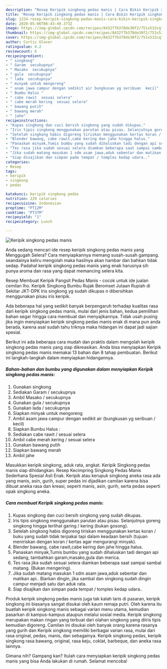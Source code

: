 ```yaml
---
description: "Resep Keripik singkong pedas manis | Cara Bikin Keripik singkong pedas manis Yang Sedap"
title: "Resep Keripik singkong pedas manis | Cara Bikin Keripik singkong pedas manis Yang Sedap"
slug: 1224-resep-keripik-singkong-pedas-manis-cara-bikin-keripik-singkong-pedas-manis-yang-sedap
date: 2020-05-06T06:43:49.373Z
image: https://img-global.cpcdn.com/recipes/8432f7b378de30f2/751x532cq70/keripik-singkong-pedas-manis-foto-resep-utama.jpg
thumbnail: https://img-global.cpcdn.com/recipes/8432f7b378de30f2/751x532cq70/keripik-singkong-pedas-manis-foto-resep-utama.jpg
cover: https://img-global.cpcdn.com/recipes/8432f7b378de30f2/751x532cq70/keripik-singkong-pedas-manis-foto-resep-utama.jpg
author: Curtis Glover
ratingvalue: 4.2
reviewcount: 6
recipeingredient:
- " singkong"
- " Garam  secukupnya"
- " Masako  secukupnya"
- " gula  secukupnya"
- " lada  secukupnya"
- " minyak untuk mengoreng"
- " asam jawa campur dengan sedikit air bungkusan yg seribuan  kecil"
- " Bumbu Halus "
- " cabe rawit  sesuai selera"
- " cabe merah kering  sesuai selera"
- " bawang putih"
- " bawang merah"
- " jahe"
recipeinstructions:
- "Kupas singkong dan cuci bersih singkong yang sudah dikupas."
- "Iris tipis singkong menggunakan parutan atau pisau. Selanjutnya goreng singkong hingga terlihat garing / kering (bukan gosong)."
- "Setelah singkong habis digoreng tiriskan menggunakan kertas koran / buku yang sudah tidak terpakai tapi dalam keadaan bersih (tujuan meniriskan dengan koran / kertas agar mengurangi minyak)."
- "Blender bawang, cabe rawit,cabe kering dan jahe hingga halus."
- "Panaskan minyak,Tumis bumbu yang sudah dihaluskan tadi dengan api sedang, tambahkan garam,masako,gula dan merica."
- "Tes rasa jika sudah sesuai selera diamkan beberapa saat sampai sambal matang. (Bukan mengering)."
- "Jika sudah matang masukan 1 sdm asam jawa,aduk sebentar dan matikan api.. Biarkan dingin, jika sambal dan singkong sudah dingin campur menjadi satu dan aduk rata."
- "Siap disajikan dan simpan pada tempat / tomples kedap udara.."
categories:
- Resep
tags:
- keripik
- singkong
- pedas

katakunci: keripik singkong pedas 
nutrition: 229 calories
recipecuisine: Indonesian
preptime: "PT12M"
cooktime: "PT37M"
recipeyield: "1"
recipecategory: Lunch

---
```



![Keripik singkong pedas manis](https://img-global.cpcdn.com/recipes/8432f7b378de30f2/751x532cq70/keripik-singkong-pedas-manis-foto-resep-utama.jpg)

Anda sedang mencari ide resep keripik singkong pedas manis yang Menggugah Selera? Cara menyiapkannya memang susah-susah gampang. seandainya keliru mengolah maka hasilnya akan hambar dan bahkan tidak sedap. Padahal keripik singkong pedas manis yang enak harusnya sih punya aroma dan rasa yang dapat memancing selera kita.

Resep Membuat Keripik Pangsit Pedas Manis - cocok untuk ide jualan cemilan lho. Keripik Singkong Bumbu Rujak Beromset Jutaan Rupiah di Sekitar JKT-DPK Iris singkong yg sudah dikupas n dibersihkan menggunakan pisau iris keripik.

Ada beberapa hal yang sedikit banyak berpengaruh terhadap kualitas rasa dari keripik singkong pedas manis, mulai dari jenis bahan, kedua pemilihan bahan segar hingga cara membuat dan menyajikannya. Tidak usah pusing jika ingin menyiapkan keripik singkong pedas manis enak di mana pun anda berada, karena asal sudah tahu triknya maka hidangan ini dapat jadi sajian spesial.


Berikut ini ada beberapa cara mudah dan praktis dalam mengolah keripik singkong pedas manis yang siap dikreasikan. Anda bisa menyiapkan Keripik singkong pedas manis memakai 13 bahan dan 8 tahap pembuatan. Berikut ini langkah-langkah dalam menyiapkan hidangannya.

<!--inarticleads1-->

##### Bahan-bahan dan bumbu yang digunakan dalam menyiapkan Keripik singkong pedas manis:

1. Gunakan  singkong
1. Sediakan  Garam / secukupnya
1. Ambil  Masako / secukupnya
1. Gunakan  gula / secukupnya
1. Gunakan  lada / secukupnya
1. Siapkan  minyak untuk mengoreng
1. Ambil  asam jawa campur dengan sedikit air (bungkusan yg seribuan / kecil)
1. Siapkan  Bumbu Halus :
1. Sediakan  cabe rawit / sesuai selera
1. Ambil  cabe merah kering / sesuai selera
1. Gunakan  bawang putih
1. Siapkan  bawang merah
1. Ambil  jahe


Masukkan keripik singkong, aduk rata, angkat. Keripik Singkong pedas manis siap dihidangkan. Resep Kecimpring Singkong Pedas Manis Sederhana Spesial Asli Enak. Keripik atau kerupuk singkong aneka rasa ada yang manis, asin, gurih, super pedas ini dijadikan camilan karena bisa dibuat aneka rasa dan kreasi, seperti manis, asin, gurih, serta pedas seperti opak singkong aneka. 

<!--inarticleads2-->

##### Cara membuat Keripik singkong pedas manis:

1. Kupas singkong dan cuci bersih singkong yang sudah dikupas.
1. Iris tipis singkong menggunakan parutan atau pisau. Selanjutnya goreng singkong hingga terlihat garing / kering (bukan gosong).
1. Setelah singkong habis digoreng tiriskan menggunakan kertas koran / buku yang sudah tidak terpakai tapi dalam keadaan bersih (tujuan meniriskan dengan koran / kertas agar mengurangi minyak).
1. Blender bawang, cabe rawit,cabe kering dan jahe hingga halus.
1. Panaskan minyak,Tumis bumbu yang sudah dihaluskan tadi dengan api sedang, tambahkan garam,masako,gula dan merica.
1. Tes rasa jika sudah sesuai selera diamkan beberapa saat sampai sambal matang. (Bukan mengering).
1. Jika sudah matang masukan 1 sdm asam jawa,aduk sebentar dan matikan api.. Biarkan dingin, jika sambal dan singkong sudah dingin campur menjadi satu dan aduk rata.
1. Siap disajikan dan simpan pada tempat / tomples kedap udara..


Produk keripik singkong pedas manis juga tak kalah laris di pasaran, keripik singkong ini biasanya sangat disukai oleh kaum remaja putri. Oleh karena itu buatlah keripik singkong manis sebagai varian menu utama, kemudian pasarkan di kampus-kampus ataupun melalui sosial media. Keripik singkong merupakan makan ringan yang terbuat dari olahan singkong yang diiris tipis kemudian digoreng. Camilan ini disukai oleh banyak orang karena rasanya yang gurih dan Keripik singkong memiliki berbagai varian rasa, mulai dari rasa original, pedas, manis, dan sebagainya. Keripik singkong pedas, keripik singkong rasa bawang, original, rasa keju, coklat, barbeque, dan aneka rasa lainnya. 

Gimana nih? Gampang kan? Itulah cara menyiapkan keripik singkong pedas manis yang bisa Anda lakukan di rumah. Selamat mencoba!
